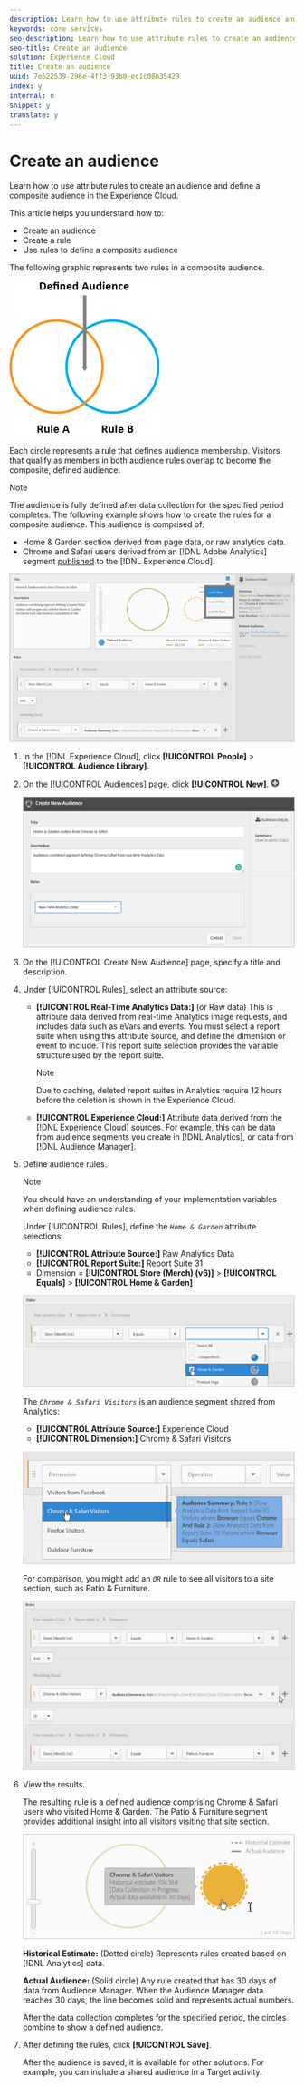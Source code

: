 ```yaml
---
description: Learn how to use attribute rules to create an audience and define a composite audience in the Experience Cloud.
keywords: core services
seo-description: Learn how to use attribute rules to create an audience and define a composite audience in the Experience Cloud.
seo-title: Create an audience
solution: Experience Cloud
title: Create an audience
uuid: 7e622539-296e-4ff3-93b0-ec1c08b35429
index: y
internal: n
snippet: y
translate: y
---
```


# Create an audience

Learn how to use attribute rules to create an audience and define a composite audience in the Experience Cloud.

This article helps you understand how to: 

* Create an audience
* Create a rule
* Use rules to define a composite audience


The following graphic represents two rules in a composite audience. 

![](assets/audience_sharing.png) 

Each circle represents a rule that defines audience membership. Visitors that qualify as members in both audience rules overlap to become the composite, defined audience. 

>[!NOTE]
>
>The audience is fully defined after data collection for the specified period completes.
The following example shows how to create the rules for a composite audience. This audience is comprised of: 

* Home & Garden section derived from page data, or raw analytics data.
* Chrome and Safari users derived from an [!DNL Adobe Analytics] segment [published](../audience_library/audience_library.md#task_32FEEFE0B32E4E388CD4D892D727282A) to the [!DNL Experience Cloud].


![](assets/audience_create.png) 

1. In the [!DNL Experience Cloud], click **[!UICONTROL People]** > **[!UICONTROL Audience Library]**.
1. On the [!UICONTROL Audiences] page, click **[!UICONTROL New]**. ![](assets/add_icon_small.png)

   ![Step Result](assets/audience_create_new.png) 

1. On the [!UICONTROL Create New Audience] page, specify a title and description.
1. Under [!UICONTROL Rules], select an attribute source:

    * **[!UICONTROL Real-Time Analytics Data:]** (or Raw data) This is attribute data derived from real-time Analytics image requests, and includes data such as eVars and events. You must select a report suite when using this attribute source, and define the dimension or event to include. This report suite selection provides the variable structure used by the report suite. 

      >[!NOTE]
      >
      >Due to caching, deleted report suites in Analytics require 12 hours before the deletion is shown in the Experience Cloud.
      
    * **[!UICONTROL Experience Cloud:]** Attribute data derived from the [!DNL Experience Cloud] sources. For example, this can be data from audience segments you create in [!DNL Analytics], or data from [!DNL Audience Manager].    
    
1. Define audience rules.

   >[!NOTE]
   >
   >You should have an understanding of your implementation variables when defining audience rules.

    
   Under [!UICONTROL Rules], define the *`Home & Garden`* attribute selections: 
    
   * **[!UICONTROL Attribute Source:]** Raw Analytics Data    
   * **[!UICONTROL Report Suite:]** Report Suite 31    
   * Dimension = **[!UICONTROL Store (Merch) (v6)]** > **[!UICONTROL Equals]** > **[!UICONTROL Home & Garden]** 
    
   ![](assets/home_garden.png) 
    
   The *`Chrome & Safari Visitors`* is an audience segment shared from Analytics: 
    
   * **[!UICONTROL Attribute Source:]** Experience Cloud    
   * **[!UICONTROL Dimension:]** Chrome & Safari Visitors
   
   ![](assets/chrome_safari.png) 
    
   For comparison, you might add an *`OR`* rule to see all visitors to a site section, such as Patio & Furniture. 
    
   ![](assets/audiences_rule_patio.png) 
    
1. View the results.

   The resulting rule is a defined audience comprising Chrome & Safari users who visited Home & Garden. The Patio & Furniture segment provides additional insight into all visitors visiting that site section. 

   ![](assets/defined_audience.png) 

   **Historical Estimate:** (Dotted circle) Represents rules created based on [!DNL Analytics] data. 

   **Actual Audience:** (Solid circle) Any rule created that has 30 days of data from Audience Manager. When the Audience Manager data reaches 30 days, the line becomes solid and represents actual numbers. 

   After the data collection completes for the specified period, the circles combine to show a defined audience. 

1. After defining the rules, click **[!UICONTROL Save]**.

   After the audience is saved, it is available for other solutions. For example, you can include a shared audience in a Target activity. 
